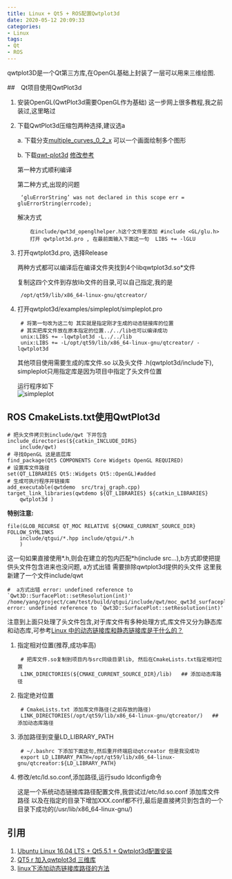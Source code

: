 ```yaml
---
title: Linux + Qt5 + ROS配置Qwtplot3d
date: 2020-05-12 20:09:33
categories:
- Linux
tags:
- Qt
- ROS
---
```


qwtplot3D是一个Qt第三方库,在OpenGL基础上封装了一层可以用来三维绘图.

##　Qt项目使用QwtPlot3d
1. 安装OpenGL(QwtPlot3d需要OpenGL作为基础)
    这一步网上很多教程,我之前装过,这里略过
2. 下载QwtPlot3d压缩包两种选择,建议选a
    
    a. 下载分支[multiple_curves_0_2_x](https://sourceforge.net/p/qwtplot3d/code/HEAD/tree/branches/multiple_curves_0_2_x/) 可以一个画面绘制多个图形
    
    b. 下载[qwt-plot3d](https://sourceforge.net/projects/qwtplot3d/) [修改参考](https://blog.csdn.net/eastonwoo/article/details/37658141)
    
    第一种方式顺利编译
    
    第二种方式,出现的问题 
    
        ‘gluErrorString’ was not declared in this scope err = gluErrorString(errcode);
    解决方式
        
           在include/qwt3d_openglhelper.h这个文件里添加 #include <GL/glu.h>
           打开 qwtplot3d.pro , 在最前面输入下面这一句  LIBS += -lGLU            
3. 打开qwtplot3d.pro, 选择Release
    
    两种方式都可以编译后在编译文件夹找到4个libqwtplot3d.so*文件
        
    复制这四个文件到存放lib文件的目录,可以自己指定,我的是
    
        /opt/qt59/lib/x86_64-linux-gnu/qtcreator/
4. 打开qwtplot3d/examples/simpleplot/simpleplot.pro

        # 将第一句改为这二句 其实就是指定刚才生成的动态链接库的位置
        # 其实把库文件放在原本指定的位置../../lib也可以编译成功
        unix:LIBS += -lqwtplot3d -L../../lib
        unix:LIBS += -L/opt/qt59/lib/x86_64-linux-gnu/qtcreator/ -lqwtplot3d
        
    其他项目使用需要生成的库文件.so 以及头文件 .h(qwtplot3d/include下),
    simpleplot只用指定库是因为项目中指定了头文件位置
            
    运行程序如下      
    ![simpleplot](simpleplot_mult.png)    
       
## ROS CmakeLists.txt使用QwtPlot3d
    
    # 把头文件拷贝到include/qwt 下并包含
    include_directories(${catkin_INCLUDE_DIRS}
        include/qwt)
    # 寻找OpenGL 这是底层库
    find_package(Qt5 COMPONENTS Core Widgets OpenGL REQUIRED)
    # 设置库文件路径
    set(QT_LIBRARIES Qt5::Widgets Qt5::OpenGL)#added
    # 生成可执行程序并链接库
    add_executable(qwtdemo  src/traj_graph.cpp)
    target_link_libraries(qwtdemo ${QT_LIBRARIES} ${catkin_LIBRARIES}
        qwtplot3d ) 
**特别注意:**
    
    file(GLOB_RECURSE QT_MOC RELATIVE ${CMAKE_CURRENT_SOURCE_DIR} FOLLOW_SYMLINKS
        include/qtgui/*.hpp include/qtgui/*.h
        )        
这一句如果直接使用*.h,则会在建立的包内匹配*h(include src...),b方式即使把提供头文件包含进来也没问题,
a方式出错 需要排除qwtplot3d提供的头文件 这里我新建了一个文件include/qwt
    
    #  a方式出错 error: undefined reference to `Qwt3D::SurfacePlot::setResolution(int)'
    /home/yang/project/cam/test/build/qtgui/include/qwt/moc_qwt3d_surfaceplot.cpp:78: error: undefined reference to `Qwt3D::SurfacePlot::setResolution(int)'
    
          
注意到上面只处理了头文件包含,对于库文件有多种处理方式,库文件又分为静态库和动态库,可参考[Linux 中的动态链接库和静态链接库是干什么的？](https://www.zhihu.com/question/20484931/answer/69553616)
    
1. 指定相对位置(推荐,成功率高)
        
        # 把库文件.so复制到项目内与src同级目录lib, 然后在CmakeLists.txt指定相对位置
        LINK_DIRECTORIES(${CMAKE_CURRENT_SOURCE_DIR}/lib)   ## 添加动态库路径

2. 指定绝对位置
    
        # CmakeLists.txt 添加库文件路径(之前存放的路径)
        LINK_DIRECTORIES(/opt/qt59/lib/x86_64-linux-gnu/qtcreator/)   ## 添加动态库路径
        
3. 添加路径到变量LD_LIBRARY_PATH
    
        # ~/.bashrc 下添加下面这句,然后重开终端启动qtcreator 但是我没成功
        export LD_LIBRARY_PATH=/opt/qt59/lib/x86_64-linux-gnu/qtcreator:${LD_LIBRARY_PATH}
4. 修改/etc/ld.so.conf,添加路径,运行sudo ldconfig命令
    
    这是一个系统动态链接库路径配置文件,我尝试过/etc/ld.so.conf 添加库文件路径
    以及在指定的目录下增加XXX.conf都不行,最后是直接拷贝到包含的一个目录下成功的(/usr/lib/x86_64-linux-gnu/)
                        
## 引用
1. [Ubuntu Linux 16.04 LTS + Qt5.5.1 + Qwtplot3d配置安装](https://blog.csdn.net/qq_41800188/article/details/87891586)
2. [QT5 r 加入qwtplot3d 三维库](https://blog.csdn.net/EastonWoo/article/details/37658141)
3. [linux下添加动态链接库路径的方法](https://blog.csdn.net/zxh2075/article/details/54629318?utm_medium=distribute.pc_relevant.none-task-blog-BlogCommendFromMachineLearnPai2-1.nonecase&depth_1-utm_source=distribute.pc_relevant.none-task-blog-BlogCommendFromMachineLearnPai2-1.nonecase)
                                          